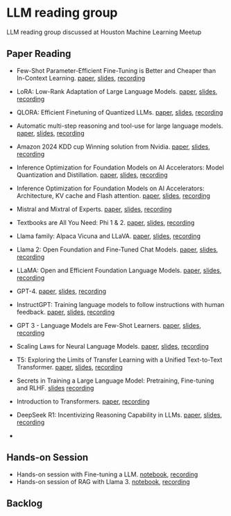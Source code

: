 # LLM reading group
LLM reading group discussed at Houston Machine Learning Meetup

## Paper Reading
- Few-Shot Parameter-Efficient Fine-Tuning is Better and Cheaper than In-Context Learning. [paper](https://arxiv.org/abs/2205.05638), [slides](https://github.com/YanXuHappygela/LLM-reading-group/blob/e41c398a6dd38a1692271f12b2844bf4ea581d86/presentation-slides/Few-shot-fine-tuning.pdf), [recording](https://youtu.be/3NBp_us1Lww)
- LoRA: Low-Rank Adaptation of Large Language Models. [paper](https://arxiv.org/abs/2106.09685), [slides](https://github.com/YanXuHappygela/LLM-reading-group/blob/e41c398a6dd38a1692271f12b2844bf4ea581d86/presentation-slides/LoRA_and_QLoRA.pdf), [recording](https://youtu.be/nFh0uRqlWjw)
- QLORA: Efficient Finetuning of Quantized LLMs. [paper](https://arxiv.org/abs/2305.14314), [slides](https://github.com/YanXuHappygela/LLM-reading-group/blob/e41c398a6dd38a1692271f12b2844bf4ea581d86/presentation-slides/LoRA_and_QLoRA.pdf), [recording](https://youtu.be/nFh0uRqlWjw)
- Automatic multi-step reasoning and tool-use for large language models. [paper](https://arxiv.org/abs/2303.09014), [slides](https://github.com/YanXuHappygela/LLM-reading-group/blob/e41c398a6dd38a1692271f12b2844bf4ea581d86/presentation-slides/Automatic%20Multi-step%20Reasoning%20and%20Tool-use.pdf), [recording](https://youtu.be/BFrrii1G9lQ)
- Amazon 2024 KDD cup Winning solution from Nvidia. [paper](https://openreview.net/pdf?id=sv0E1mBhu8), [slides](https://github.com/YanXuHappygela/LLM-reading-group/blob/e41c398a6dd38a1692271f12b2844bf4ea581d86/presentation-slides/NVIDIA-KDD2024-Slides.pdf), [recording](https://youtu.be/0rVId3DGEeY)
- Inference Optimization for Foundation Models on AI Accelerators: Model Quantization and Distillation. [paper](https://drive.google.com/file/d/1uVhHtRBwXy7o8ejaS6Ab6pSybkzticE3/view), [slides](https://github.com/YanXuHappygela/LLM-reading-group/blob/e41c398a6dd38a1692271f12b2844bf4ea581d86/presentation-slides/LLM_inference_optimization_model_compression.pdf), [recording](https://youtu.be/9nmmfjM-b8g)
- Inference Optimization for Foundation Models on AI Accelerators: Architecture, KV cache and Flash attention. [paper](https://drive.google.com/file/d/1uVhHtRBwXy7o8ejaS6Ab6pSybkzticE3/view), [slides](https://github.com/YanXuHappygela/LLM-reading-group/blob/e41c398a6dd38a1692271f12b2844bf4ea581d86/presentation-slides/LLM_inference_optimization_architecture_KVcache_flash_attention.pdf), [recording](https://youtu.be/jk2FsJxZFo8)
- Mistral and Mixtral of Experts. [paper](https://arxiv.org/abs/2401.04088), [slides](), [recording](https://youtu.be/nw8ByURxaSQ)
- Textbooks are All You Need: Phi 1 & 2. [paper](https://arxiv.org/abs/2306.11644), [slides](https://github.com/YanXuHappygela/LLM-reading-group/blob/e41c398a6dd38a1692271f12b2844bf4ea581d86/presentation-slides/Phi%20model%20series.pdf), [recording](https://youtu.be/VLoLFHg7aQM)
- Llama family: Alpaca Vicuna and LLaVA. [paper](https://arxiv.org/abs/2304.08485), [slides](https://github.com/YanXuHappygela/LLM-reading-group/blob/e41c398a6dd38a1692271f12b2844bf4ea581d86/presentation-slides/LlamaFamliy.pdf), [recording](https://youtu.be/za4yminmZ-w)
- Llama 2: Open Foundation and Fine-Tuned Chat Models. [paper](https://arxiv.org/abs/2307.09288), [slides](https://github.com/YanXuHappygela/LLM-reading-group/blob/e41c398a6dd38a1692271f12b2844bf4ea581d86/presentation-slides/llama2.pdf), [recording](https://youtu.be/cr42NH4cDEQ)
- LLaMA: Open and Efficient Foundation Language Models. [paper](https://arxiv.org/abs/2302.13971), [slides](https://github.com/YanXuHappygela/LLM-reading-group/blob/e41c398a6dd38a1692271f12b2844bf4ea581d86/presentation-slides/llama1.pdf), [recording](https://youtu.be/A6h7shg8rEw)
- GPT-4. [paper](https://arxiv.org/abs/2303.08774), [slides](https://github.com/YanXuHappygela/LLM-reading-group/blob/e41c398a6dd38a1692271f12b2844bf4ea581d86/presentation-slides/GPT4.pdf), [recording](https://youtu.be/gqP39VvAW-c)
- InstructGPT: Training language models to follow instructions with human feedback. [paper](https://arxiv.org/abs/2203.02155), [slides](https://github.com/YanXuHappygela/LLM-reading-group/blob/e41c398a6dd38a1692271f12b2844bf4ea581d86/presentation-slides/InstructGPT.pdf), [recording](https://youtu.be/CnjCHNH0asw)
- GPT 3 - Language Models are Few-Shot Learners. [paper](https://arxiv.org/abs/2005.14165), [slides](https://github.com/YanXuHappygela/LLM-reading-group/blob/e41c398a6dd38a1692271f12b2844bf4ea581d86/presentation-slides/GPT3.pdf), [recording](https://youtu.be/w53U1ypIFIc)
- Scaling Laws for Neural Language Models. [paper](https://arxiv.org/abs/2001.08361), [slides](https://github.com/YanXuHappygela/LLM-reading-group/blob/e41c398a6dd38a1692271f12b2844bf4ea581d86/presentation-slides/scaling%20Laws.pdf), [recording](https://youtu.be/TZtk1B7K0Qk)
- T5: Exploring the Limits of Transfer Learning with a Unified Text-to-Text Transformer. [paper](https://arxiv.org/abs/1910.10683), [slides](https://github.com/YanXuHappygela/LLM-reading-group/blob/e41c398a6dd38a1692271f12b2844bf4ea581d86/presentation-slides/T5.pdf), [recording](https://youtu.be/_uAMvBBYMu8)
- Secrets in Training a Large Language Model: Pretraining, Fine-tuning and RLHF. [slides](https://github.com/YanXuHappygela/LLM-reading-group/blob/e41c398a6dd38a1692271f12b2844bf4ea581d86/presentation-slides/secrets_in_training_LLM.pdf) [recording](https://youtu.be/cybEKSNBp-w)
- Introduction to Transformers. [paper](https://arxiv.org/abs/1706.03762), [recording](https://youtu.be/k6LrtDzrpWw)
- DeepSeek R1: Incentivizing Reasoning Capability in LLMs. [paper](https://arxiv.org/abs/2501.12948), [slides](https://github.com/YanXuHappygela/LLM-reading-group/blob/a91d35520f98d444cd3f52601585ecc5a6eb143b/presentation-slides/DeepSeek-R1.pdf), [recording](https://youtu.be/AEN_D3UIFvY?si=pQUQpzgYY6CiqmTx)

- 
## Hands-on Session
- Hands-on session with Fine-tuning a LLM. [notebook](https://colab.research.google.com/drive/1QNOyWzD8H7xA6_ulVeL-5NIXWqMMR7kp?usp=drive_link), [recording](https://youtu.be/ZRQBCSZR-5E)
- Hands-on session of RAG with Llama 3. [notebook](https://colab.research.google.com/drive/1CuohoBl31hcAKuRdTYwxGY374v0Mc7uV?usp=drive_link), [recording](https://youtu.be/ooz8juF2e3I)

## Backlog
